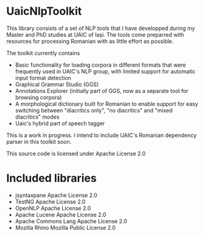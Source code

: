 ﻿# UaicNlpToolkit

This library consists of a set of NLP tools that I have developped during my Master and PhD studies at UAIC of Iași. The tools come preparred with resources for processing Romanian with as little effort as possible.

The toolkit currently contains
- Basic functionality for loading corpora in different formats that were frequently used in UAIC's NLP group, with limited support for automatic input format detection
- Graphical Grammar Studio (GGS)
- Annotations Explorer (initially part of GGS, now as a separate tool for browsing corpora)
- A morphological dictionary built for Romanian to enable support for easy switching between "diacritics only", "no diacritics" and "mixed diacritics" modes
- Uaic's hybrid part of speech tagger

This is a work in progress. I intend to include UAIC's Romanian dependency parser in this toolkit soon.

This source code is licensed under Apache License 2.0

# Included libraries
- jsyntaxpane                    Apache License 2.0
- TestNG                         Apache License 2.0
- OpenNLP                        Apache License 2.0
- Apache Lucene                  Apache License 2.0
- Apache Commons Lang            Apache License 2.0
- Mozilla Rhino                  Mozilla Public License 2.0